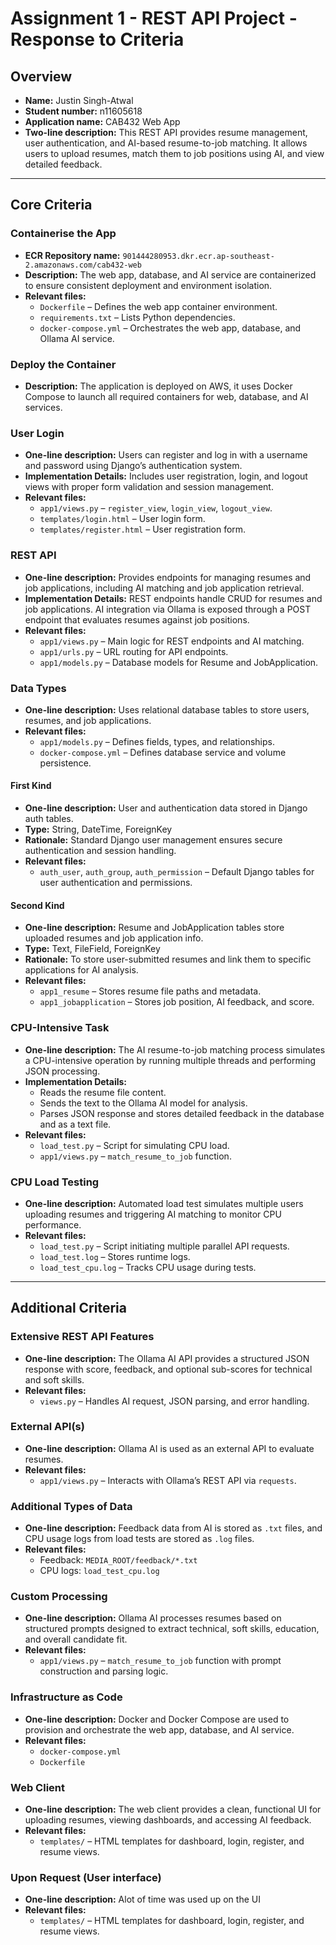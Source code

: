 # Assignment 1 - REST API Project - Response to Criteria

## Overview

- **Name:** Justin Singh-Atwal  
- **Student number:** n11605618 
- **Application name:** CAB432 Web App  
- **Two-line description:** This REST API provides resume management, user authentication, and AI-based resume-to-job matching. It allows users to upload resumes, match them to job positions using AI, and view detailed feedback.

---

## Core Criteria

### Containerise the App
- **ECR Repository name:** `901444280953.dkr.ecr.ap-southeast-2.amazonaws.com/cab432-web`  
- **Description:** The web app, database, and AI service are containerized to ensure consistent deployment and environment isolation.  
- **Relevant files:**
  - `Dockerfile` – Defines the web app container environment.  
  - `requirements.txt` – Lists Python dependencies.  
  - `docker-compose.yml` – Orchestrates the web app, database, and Ollama AI service.

### Deploy the Container
- **Description:** The application is deployed on AWS, it uses Docker Compose to launch all required containers for web, database, and AI services.

### User Login
- **One-line description:** Users can register and log in with a username and password using Django’s authentication system.  
- **Implementation Details:** Includes user registration, login, and logout views with proper form validation and session management.  
- **Relevant files:**
  - `app1/views.py` – `register_view`, `login_view`, `logout_view`.  
  - `templates/login.html` – User login form.  
  - `templates/register.html` – User registration form.

### REST API
- **One-line description:** Provides endpoints for managing resumes and job applications, including AI matching and job application retrieval.  
- **Implementation Details:** REST endpoints handle CRUD for resumes and job applications. AI integration via Ollama is exposed through a POST endpoint that evaluates resumes against job positions.  
- **Relevant files:**
  - `app1/views.py` – Main logic for REST endpoints and AI matching.  
  - `app1/urls.py` – URL routing for API endpoints.  
  - `app1/models.py` – Database models for Resume and JobApplication.

### Data Types
- **One-line description:** Uses relational database tables to store users, resumes, and job applications.  
- **Relevant files:**
  - `app1/models.py` – Defines fields, types, and relationships.  
  - `docker-compose.yml` – Defines database service and volume persistence.

#### First Kind
- **One-line description:** User and authentication data stored in Django auth tables.  
- **Type:** String, DateTime, ForeignKey  
- **Rationale:** Standard Django user management ensures secure authentication and session handling.  
- **Relevant files:**
  - `auth_user`, `auth_group`, `auth_permission` – Default Django tables for user authentication and permissions.

#### Second Kind
- **One-line description:** Resume and JobApplication tables store uploaded resumes and job application info.  
- **Type:** Text, FileField, ForeignKey  
- **Rationale:** To store user-submitted resumes and link them to specific applications for AI analysis.  
- **Relevant files:**
  - `app1_resume` – Stores resume file paths and metadata.  
  - `app1_jobapplication` – Stores job position, AI feedback, and score.

### CPU-Intensive Task
- **One-line description:** The AI resume-to-job matching process simulates a CPU-intensive operation by running multiple threads and performing JSON processing.  
- **Implementation Details:**  
  - Reads the resume file content.  
  - Sends the text to the Ollama AI model for analysis.  
  - Parses JSON response and stores detailed feedback in the database and as a text file.  
- **Relevant files:**
  - `load_test.py` – Script for simulating CPU load.  
  - `app1/views.py` – `match_resume_to_job` function.

### CPU Load Testing
- **One-line description:** Automated load test simulates multiple users uploading resumes and triggering AI matching to monitor CPU performance.  
- **Relevant files:**
  - `load_test.py` – Script initiating multiple parallel API requests.  
  - `load_test.log` – Stores runtime logs.  
  - `load_test_cpu.log` – Tracks CPU usage during tests.

---

## Additional Criteria

### Extensive REST API Features
- **One-line description:** The Ollama AI API provides a structured JSON response with score, feedback, and optional sub-scores for technical and soft skills.  
- **Relevant files:**
  - `views.py` – Handles AI request, JSON parsing, and error handling.

### External API(s)
- **One-line description:** Ollama AI is used as an external API to evaluate resumes.  
- **Relevant files:**
  - `app1/views.py` – Interacts with Ollama’s REST API via `requests`.

### Additional Types of Data
- **One-line description:** Feedback data from AI is stored as `.txt` files, and CPU usage logs from load tests are stored as `.log` files.  
- **Relevant files:**  
  - Feedback: `MEDIA_ROOT/feedback/*.txt`  
  - CPU logs: `load_test_cpu.log`

### Custom Processing
- **One-line description:** Ollama AI processes resumes based on structured prompts designed to extract technical, soft skills, education, and overall candidate fit.  
- **Relevant files:**  
  - `app1/views.py` – `match_resume_to_job` function with prompt construction and parsing logic.

### Infrastructure as Code
- **One-line description:** Docker and Docker Compose are used to provision and orchestrate the web app, database, and AI service.  
- **Relevant files:**  
  - `docker-compose.yml`  
  - `Dockerfile`

### Web Client
- **One-line description:** The web client provides a clean, functional UI for uploading resumes, viewing dashboards, and accessing AI feedback.  
- **Relevant files:**  
  - `templates/` – HTML templates for dashboard, login, register, and resume views.  
  

### Upon Request (User interface)
- **One-line description:**  Alot of time was used up on the UI
- **Relevant files:**
  - `templates/` – HTML templates for dashboard, login, register, and resume views.  
  
